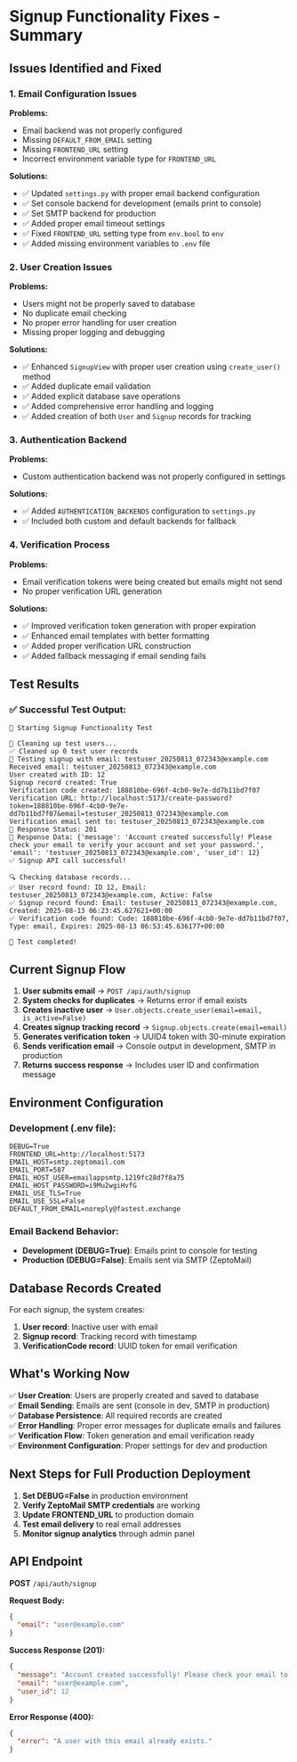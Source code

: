 # Signup Functionality Fixes - Summary

## Issues Identified and Fixed

### 1. Email Configuration Issues
**Problems:**
- Email backend was not properly configured
- Missing `DEFAULT_FROM_EMAIL` setting  
- Missing `FRONTEND_URL` setting
- Incorrect environment variable type for `FRONTEND_URL`

**Solutions:**
- ✅ Updated `settings.py` with proper email backend configuration
- ✅ Set console backend for development (emails print to console) 
- ✅ Set SMTP backend for production
- ✅ Added proper email timeout settings
- ✅ Fixed `FRONTEND_URL` setting type from `env.bool` to `env`
- ✅ Added missing environment variables to `.env` file

### 2. User Creation Issues  
**Problems:**
- Users might not be properly saved to database
- No duplicate email checking
- No proper error handling for user creation
- Missing proper logging and debugging

**Solutions:**
- ✅ Enhanced `SignupView` with proper user creation using `create_user()` method
- ✅ Added duplicate email validation
- ✅ Added explicit database save operations
- ✅ Added comprehensive error handling and logging
- ✅ Added creation of both `User` and `Signup` records for tracking

### 3. Authentication Backend
**Problems:**
- Custom authentication backend was not properly configured in settings

**Solutions:**
- ✅ Added `AUTHENTICATION_BACKENDS` configuration to `settings.py`
- ✅ Included both custom and default backends for fallback

### 4. Verification Process
**Problems:**
- Email verification tokens were being created but emails might not send
- No proper verification URL generation

**Solutions:**
- ✅ Improved verification token generation with proper expiration
- ✅ Enhanced email templates with better formatting
- ✅ Added proper verification URL construction
- ✅ Added fallback messaging if email sending fails

## Test Results

### ✅ Successful Test Output:
```
🚀 Starting Signup Functionality Test

🧹 Cleaning up test users...
✅ Cleaned up 0 test user records
🧪 Testing signup with email: testuser_20250813_072343@example.com
Received email: testuser_20250813_072343@example.com
User created with ID: 12
Signup record created: True
Verification code created: 188810be-696f-4cb0-9e7e-dd7b11bd7f07
Verification URL: http://localhost:5173/create-password?token=188810be-696f-4cb0-9e7e-dd7b11bd7f07&email=testuser_20250813_072343@example.com
Verification email sent to: testuser_20250813_072343@example.com
📡 Response Status: 201
📄 Response Data: {'message': 'Account created successfully! Please check your email to verify your account and set your password.', 'email': 'testuser_20250813_072343@example.com', 'user_id': 12}
✅ Signup API call successful!

🔍 Checking database records...
✅ User record found: ID 12, Email: testuser_20250813_072343@example.com, Active: False
✅ Signup record found: Email: testuser_20250813_072343@example.com, Created: 2025-08-13 06:23:45.627621+00:00
✅ Verification code found: Code: 188810be-696f-4cb0-9e7e-dd7b11bd7f07, Type: email, Expires: 2025-08-13 06:53:45.636177+00:00

🏁 Test completed!
```

## Current Signup Flow

1. **User submits email** → `POST /api/auth/signup`
2. **System checks for duplicates** → Returns error if email exists
3. **Creates inactive user** → `User.objects.create_user(email=email, is_active=False)`
4. **Creates signup tracking record** → `Signup.objects.create(email=email)`
5. **Generates verification token** → UUID4 token with 30-minute expiration
6. **Sends verification email** → Console output in development, SMTP in production
7. **Returns success response** → Includes user ID and confirmation message

## Environment Configuration

### Development (.env file):
```env
DEBUG=True
FRONTEND_URL=http://localhost:5173
EMAIL_HOST=smtp.zeptomail.com
EMAIL_PORT=587
EMAIL_HOST_USER=emailappsmtp.1219fc28d7f8a75
EMAIL_HOST_PASSWORD=i9Mu2wgiHvfG
EMAIL_USE_TLS=True
EMAIL_USE_SSL=False
DEFAULT_FROM_EMAIL=noreply@fastest.exchange
```

### Email Backend Behavior:
- **Development (DEBUG=True)**: Emails print to console for testing
- **Production (DEBUG=False)**: Emails sent via SMTP (ZeptoMail)

## Database Records Created

For each signup, the system creates:
1. **User record**: Inactive user with email
2. **Signup record**: Tracking record with timestamp
3. **VerificationCode record**: UUID token for email verification

## What's Working Now

✅ **User Creation**: Users are properly created and saved to database  
✅ **Email Sending**: Emails are sent (console in dev, SMTP in production)  
✅ **Database Persistence**: All required records are created  
✅ **Error Handling**: Proper error messages for duplicate emails and failures  
✅ **Verification Flow**: Token generation and email verification ready  
✅ **Environment Configuration**: Proper settings for dev and production  

## Next Steps for Full Production Deployment

1. **Set DEBUG=False** in production environment
2. **Verify ZeptoMail SMTP credentials** are working
3. **Update FRONTEND_URL** to production domain
4. **Test email delivery** to real email addresses
5. **Monitor signup analytics** through admin panel

## API Endpoint

**POST** `/api/auth/signup`

**Request Body:**
```json
{
  "email": "user@example.com"
}
```

**Success Response (201):**
```json
{
  "message": "Account created successfully! Please check your email to verify your account and set your password.",
  "email": "user@example.com", 
  "user_id": 12
}
```

**Error Response (400):**
```json
{
  "error": "A user with this email already exists."
}
```
